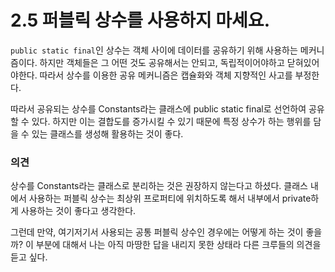 # 2.5 퍼블릭 상수를 사용하지 마세요.

`public static final`인 상수는 객체 사이에 데이터를 공유하기 위해 사용하는 메커니즘이다. 하지만 객체들은 그 어떤 것도 공유해서는 안되고, 독립적이어야하고 닫혀있어야한다. 따라서 상수를 이용한 공유 메커니즘은 캡슐화와 객체 지향적인 사고를 부정한다. 

따라서 공유되는 상수를 Constants라는 클래스에 public static final로 선언하여 공유할 수 있다. 하지만 이는 결합도를 증가시킬 수 있기 때문에 특정 상수가 하는 행위를 담을 수 있는 클래스를 생성해 활용하는 것이 좋다.

### 의견
상수를 Constants라는 클래스로 분리하는 것은 권장하지 않는다고 하셨다. 클래스 내에서 사용하는 퍼블릭 상수는 최상위 프로퍼티에 위치하도록 해서 내부에서 private하게 사용하는 것이 좋다고 생각한다.

그런데 만약, 여기저기서 사용되는 공통 퍼블릭 상수인 경우에는 어떻게 하는 것이 좋을까? 이 부분에 대해서 나는 아직 마땅한 답을 내리지 못한 상태라 다른 크루들의 의견을 듣고 싶다.